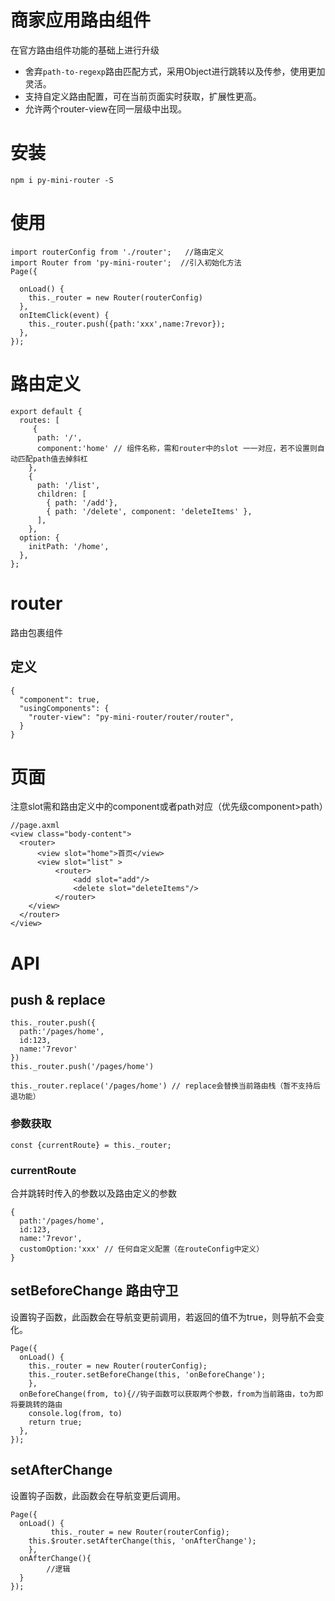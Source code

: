# 商家应用路由组件
在官方路由组件功能的基础上进行升级

- 舍弃`path-to-regexp`路由匹配方式，采用Object进行跳转以及传参，使用更加灵活。
- 支持自定义路由配置，可在当前页面实时获取，扩展性更高。
- 允许两个router-view在同一层级中出现。

# 安装
```
npm i py-mini-router -S
```

# 使用
```
import routerConfig from './router';   //路由定义
import Router from 'py-mini-router';  //引入初始化方法
Page({
 
  onLoad() {
    this._router = new Router(routerConfig)
  },
  onItemClick(event) {
    this._router.push({path:'xxx',name:7revor});
  },
});
```

# 路由定义
```
export default {
  routes: [
     {
      path: '/',
      component:'home' // 组件名称，需和router中的slot 一一对应，若不设置则自动匹配path值去掉斜杠
    },
    {
      path: '/list',
      children: [
        { path: '/add'},
        { path: '/delete', component: 'deleteItems' },
      ],
    },
  option: {
    initPath: '/home',
  },
};
```

# router
路由包裹组件
## 定义
```
{
  "component": true,
  "usingComponents": {
    "router-view": "py-mini-router/router/router",
  }
}
```

# 页面
注意slot需和路由定义中的component或者path对应（优先级component>path）
```
//page.axml
<view class="body-content">
  <router>
	  <view slot="home">首页</view>  
	  <view slot="list" >
          <router>
              <add slot="add"/>
              <delete slot="deleteItems"/>
          </router>
    </view>
  </router>
</view>
```

# API
## push & replace
```
this._router.push({
  path:'/pages/home',
  id:123,
  name:'7revor'
})
this._router.push('/pages/home')

this._router.replace('/pages/home') // replace会替换当前路由栈（暂不支持后退功能）
```
### 参数获取
```
const {currentRoute} = this._router;
```
### currentRoute
合并跳转时传入的参数以及路由定义的参数
```
{
  path:'/pages/home',
  id:123,
  name:'7revor',
  customOption:'xxx' // 任何自定义配置（在routeConfig中定义）
}
```
## setBeforeChange 路由守卫
设置钩子函数，此函数会在导航变更前调用，若返回的值不为true，则导航不会变化。
```
Page({
  onLoad() {   
    this._router = new Router(routerConfig);
    this._router.setBeforeChange(this, 'onBeforeChange');
	},
  onBeforeChange(from, to){//钩子函数可以获取两个参数，from为当前路由，to为即将要跳转的路由
    console.log(from, to)
    return true;
  },
});

```
## setAfterChange
设置钩子函数，此函数会在导航变更后调用。
```
Page({
  onLoad() {   
		 this._router = new Router(routerConfig);
    this.$router.setAfterChange(this, 'onAfterChange');
	},
  onAfterChange(){
		//逻辑
  }
});
```